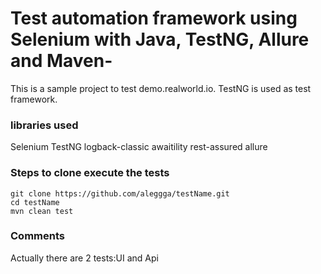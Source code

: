 # Test automation framework using Selenium with Java, TestNG, Allure and Maven-
This is a sample project to test demo.realworld.io.
TestNG is used as test framework.

### libraries used
Selenium
TestNG
logback-classic
awaitility
rest-assured
allure

### Steps to clone execute the tests
```
git clone https://github.com/aleggga/testName.git
cd testName
mvn clean test
```

### Comments
Actually there are 2 tests:UI and Api
